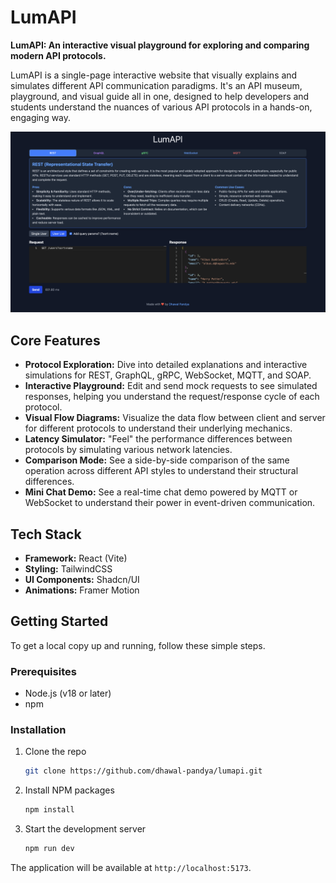 # LumAPI

**LumAPI: An interactive visual playground for exploring and comparing modern API protocols.**

LumAPI is a single-page interactive website that visually explains and simulates different API communication paradigms. It's an API museum, playground, and visual guide all in one, designed to help developers and students understand the nuances of various API protocols in a hands-on, engaging way.

![LumAPI](https://github.com/dhawal-pandya/lumapi/blob/main/image.png)

## Core Features

*   **Protocol Exploration:** Dive into detailed explanations and interactive simulations for REST, GraphQL, gRPC, WebSocket, MQTT, and SOAP.
*   **Interactive Playground:** Edit and send mock requests to see simulated responses, helping you understand the request/response cycle of each protocol.
*   **Visual Flow Diagrams:** Visualize the data flow between client and server for different protocols to understand their underlying mechanics.
*   **Latency Simulator:** "Feel" the performance differences between protocols by simulating various network latencies.
*   **Comparison Mode:** See a side-by-side comparison of the same operation across different API styles to understand their structural differences.
*   **Mini Chat Demo:** See a real-time chat demo powered by MQTT or WebSocket to understand their power in event-driven communication.

## Tech Stack

*   **Framework:** React (Vite)
*   **Styling:** TailwindCSS
*   **UI Components:** Shadcn/UI
*   **Animations:** Framer Motion

## Getting Started

To get a local copy up and running, follow these simple steps.

### Prerequisites

*   Node.js (v18 or later)
*   npm

### Installation

1.  Clone the repo
    ```sh
    git clone https://github.com/dhawal-pandya/lumapi.git
    ```
2.  Install NPM packages
    ```sh
    npm install
    ```
3.  Start the development server
    ```sh
    npm run dev
    ```

The application will be available at `http://localhost:5173`.
